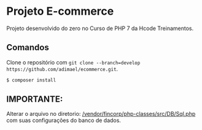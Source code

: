 # Projeto E-commerce

Projeto desenvolvido do zero no Curso de PHP 7 da Hcode Treinamentos.

## Comandos

Clone o repositório com `git clone --branch=develop https://github.com/adimael/ecommerce.git`.

```sh
$ composer install
```

## IMPORTANTE:

Alterar o arquivo no diretorio: [/vendor/fincorp/php-classes/src/DB/Sql.php](https://github.com/adimael/ecommerce/blob/master/vendor/fincorp/php-classes/src/DB/Sql.php) com suas configurações do banco de dados.